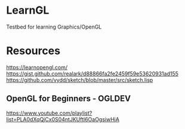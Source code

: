 # LearnGL

Testbed for learning Graphics/OpenGL

# Resources

https://learnopengl.com/  
https://gist.github.com/realark/d88866fa2fe2459f59e53620931ad155  
https://github.com/vydd/sketch/blob/master/src/sketch.lisp  

## OpenGL for Beginners - OGLDEV
https://www.youtube.com/playlist?list=PLA0dXqQjCx0S04ntJKUftl6OaOgsiwHjA

